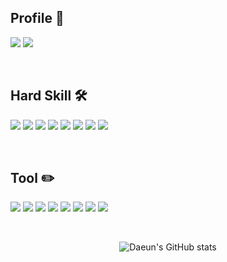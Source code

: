 Profile 👤
-----------

  <a href="https://velog.io/@cdaeun95/posts"><img src="https://img.shields.io/badge/velog-20C997?style=for-the-badge&logo=velog&logoColor=white"></a>
  <a href="https://succinct-hamburger-40a.notion.site/64cfee5fe5904c6188bb3d4f47dbebd2?pvs=4"><img src="https://img.shields.io/badge/notion-000000?style=for-the-badge&logo=notion&logoColor=white"></a>

<br/>

Hard Skill 🛠️
-------------
<img src="https://img.shields.io/badge/java-ED1C24?style=for-the-badge&logo=OpenJDK&logoColor=white"> <img src="https://img.shields.io/badge/Spring-6DB33F?style=for-the-badge&logo=Spring&logoColor=white"> <img src="https://img.shields.io/badge/MySQL-4479A1?style=for-the-badge&logo=MySQL&logoColor=white"> <img src="https://img.shields.io/badge/nginx-%23009639.svg?style=for-the-badge&logo=nginx&logoColor=white"> <img src="https://img.shields.io/badge/GitHub Actions-2088FF?style=for-the-badge&logo=GitHub Actions&logoColor=white"> <img src="https://img.shields.io/badge/Amazon%20EC2-FF9900?style=for-the-badge&logo=Amazon%20EC2&logoColor=white"> <img src="https://img.shields.io/badge/Amazon%20S3-569A31?style=for-the-badge&logo=Amazon%20S3&logoColor=white"> <img src="https://img.shields.io/badge/Amazon%20RDS-527FFF?style=for-the-badge&logo=Amazon%20RDS&logoColor=white">

<br/>

Tool ✏️
------------
<img src="https://img.shields.io/badge/intellij idea-000000?style=for-the-badge&logo=intellijidea&logoColor=white"> <img src="https://img.shields.io/badge/Git-F05032?style=for-the-badge&logo=Git&logoColor=white"> <img src="https://img.shields.io/badge/Slack-4A154B?style=for-the-badge&logo=Slack&logoColor=white"> <img src="https://img.shields.io/badge/postman-FF6C37?style=for-the-badge&logo=postman&logoColor=white"> <img src="https://img.shields.io/badge/Erd Cloud-2B2B2B?style=for-the-badge&logo=icloud&logoColor=white"> <img src="https://img.shields.io/badge/figma-F24E1E?style=for-the-badge&logo=figma&logoColor=white"> <img src="https://img.shields.io/badge/vscode-007ACC?style=for-the-badge&logo=visualstudiocode&logoColor=white"> <img src="https://img.shields.io/badge/notion-000000?style=for-the-badge&logo=notion&logoColor=white">

<br/>

<div align=center>
  
  ![Daeun's GitHub stats](https://github-readme-stats.vercel.app/api?username=daeundad&show_icons=true&theme=dark)
</div>
